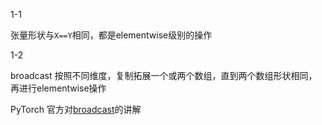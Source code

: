 1-1

张量形状与`X==Y`相同，都是elementwise级别的操作

1-2

broadcast 按照不同维度，复制拓展一个或两个数组，直到两个数组形状相同，再进行elementwise操作

PyTorch 官方对[broadcast](https://pytorch.org/docs/stable/notes/broadcasting.html?highlight=broadcast)的讲解
